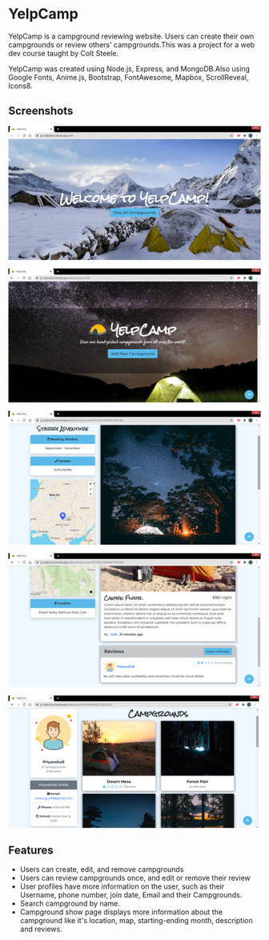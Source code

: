 # YelpCamp

YelpCamp is a campground reviewing website. Users can create their own campgrounds or review others' campgrounds.This was a project for a web dev course taught by Colt Steele.

YelpCamp was created using Node.js, Express, and MongoDB.Also using Google Fonts, Anime.js, Bootstrap, FontAwesome, Mapbox, ScrollReveal, Icons8.

## Screenshots
![Image1](https://github.com/reveurguy/YelpCamp/blob/master/screenshots/Screenshot%20(150).png?raw=true)

![Image2](https://github.com/reveurguy/YelpCamp/blob/master/screenshots/Screenshot%20(144).png?raw=true)

![Image3](https://github.com/reveurguy/YelpCamp/blob/master/screenshots/Screenshot%20(149).png?raw=true)

![Image4](https://github.com/reveurguy/YelpCamp/blob/master/screenshots/Screenshot%20(147).png?raw=true)

![Image5](https://github.com/reveurguy/YelpCamp/blob/master/screenshots/Screenshot%20(148).png?raw=true)

## Features
* Users can create, edit, and remove campgrounds
* Users can review campgrounds once, and edit or remove their review
* User profiles have more information on the user, such as their Username, phone number, join date, Email and their Campgrounds.
* Search campground by name.
* Campground show page displays more information about the campground like it's location, map, starting-ending month, description and reviews.

